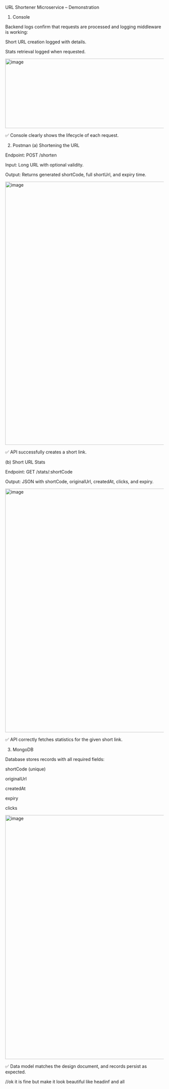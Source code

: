 URL Shortener Microservice – Demonstration
1. Console

Backend logs confirm that requests are processed and logging middleware is working:

Short URL creation logged with details.

Stats retrieval logged when requested.

<img width="787" height="221" alt="image" src="https://github.com/user-attachments/assets/2ad9865d-0ac9-4003-a165-2b72ad7bb27a" />


✅ Console clearly shows the lifecycle of each request.

2. Postman
(a) Shortening the URL

Endpoint: POST /shorten

Input: Long URL with optional validity.

Output: Returns generated shortCode, full shortUrl, and expiry time.

<img width="1392" height="837" alt="image" src="https://github.com/user-attachments/assets/d80d5099-00ba-4690-9cee-52d6e247e536" />



✅ API successfully creates a short link.

(b) Short URL Stats

Endpoint: GET /stats/:shortCode

Output: JSON with shortCode, originalUrl, createdAt, clicks, and expiry.

<img width="1315" height="775" alt="image" src="https://github.com/user-attachments/assets/f91c2884-8d0e-45d7-9ff8-ce51f7bb2402" />



✅ API correctly fetches statistics for the given short link.

3. MongoDB

Database stores records with all required fields:

shortCode (unique)

originalUrl

createdAt

expiry

clicks

<img width="1572" height="776" alt="image" src="https://github.com/user-attachments/assets/0d435848-6b76-447e-9e37-03ee5a3cf2bc" />


✅ Data model matches the design document, and records persist as expected.

//ok it is fine but make it look beautiful like headinf and all
